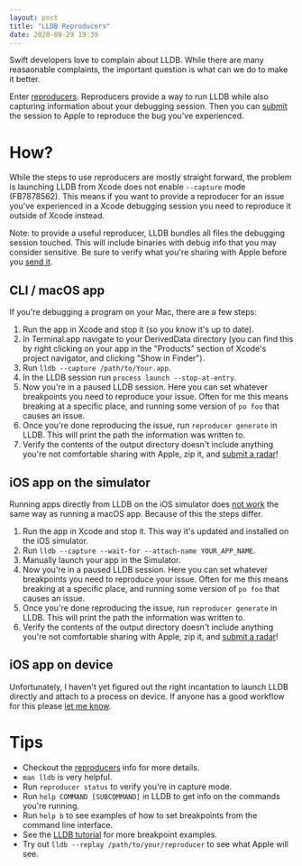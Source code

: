 ```yaml
---
layout: post
title: "LLDB Reproducers"
date: 2020-09-29 19:39
---
```


Swift developers love to complain about LLDB. While there are many
reasaonable complaints, the important question is what can we do to make
it better.

Enter [reproducers][reproducers]. Reproducers provide a way to run LLDB
while also capturing information about your debugging session. Then you
can [submit][radar] the session to Apple to reproduce the bug you've
experienced.

# How?

While the steps to use reproducers are mostly straight forward, the
problem is launching LLDB from Xcode does not enable `--capture` mode
(FB7878562). This means if you want to provide a reproducer for an issue
you've experienced in a Xcode debugging session you need to reproduce
it outside of Xcode instead.

Note: to provide a useful reproducer, LLDB bundles all files the
debugging session touched. This will include binaries with debug info
that you may consider sensitive. Be sure to verify what you're sharing
with Apple before you [send it][radar].


## CLI / macOS app

If you're debugging a program on your Mac, there are a few steps:

1. Run the app in Xcode and stop it (so you know it's up to date).
2. In Terminal.app navigate to your DerivedData directory (you can find
   this by right clicking on your app in the "Products" section of
   Xcode's project navigator, and clicking "Show in Finder").
3. Run `lldb --capture /path/to/Your.app`.
4. In the LLDB session run `process launch --stop-at-entry`.
5. Now you're in a paused LLDB session. Here you can set whatever
   breakpoints you need to reproduce your issue. Often for me this means
   breaking at a specific place, and running some version of `po foo`
   that causes an issue.
6. Once you're done reproducing the issue, run `reproducer generate` in
   LLDB. This will print the path the information was written to.
7. Verify the contents of the output directory doesn't include anything
   you're not comfortable sharing with Apple, zip it, and [submit a
   radar][radar]!

## iOS app on the simulator

Running apps directly from LLDB on the iOS simulator does [not
work](https://forums.swift.org/t/using-lldb-with-ios-simulator-from-cli/33990/6)
the same way as running a macOS app. Because of this the steps differ.

1. Run the app in Xcode and stop it. This way it's updated and installed
   on the iOS simulator.
2. Run `lldb --capture --wait-for --attach-name YOUR_APP_NAME`.
3. Manually launch your app in the Simulator.
4. Now you're in a paused LLDB session. Here you can set whatever
   breakpoints you need to reproduce your issue. Often for me this means
   breaking at a specific place, and running some version of `po foo`
   that causes an issue.
5. Once you're done reproducing the issue, run `reproducer generate` in
   LLDB. This will print the path the information was written to.
6. Verify the contents of the output directory doesn't include anything
   you're not comfortable sharing with Apple, zip it, and [submit a
   radar][radar]!

## iOS app on device

Unfortunately, I haven't yet figured out the right incantation to launch
LLDB directly and attach to a process on device. If anyone has a good
workflow for this please [let me know](https://twitter.com/SmileyKeith).

# Tips

- Checkout the [reproducers][reproducers] info for more details.
- `man lldb` is very helpful.
- Run `reproducer status` to verify you're in capture mode.
- Run `help COMMAND [SUBCOMMAND]` in LLDB to get info on the commands
  you're running.
- Run `help b` to see examples of how to set breakpoints from the
  command line interface.
- See the [LLDB tutorial](https://lldb.llvm.org/use/tutorial.html) for
  more breakpoint examples.
- Try out `lldb --replay /path/to/your/reproducer` to see what Apple
  will see.

[radar]: https://feedbackassistant.apple.com
[reproducers]: https://lldb.llvm.org/resources/reproducers.html
